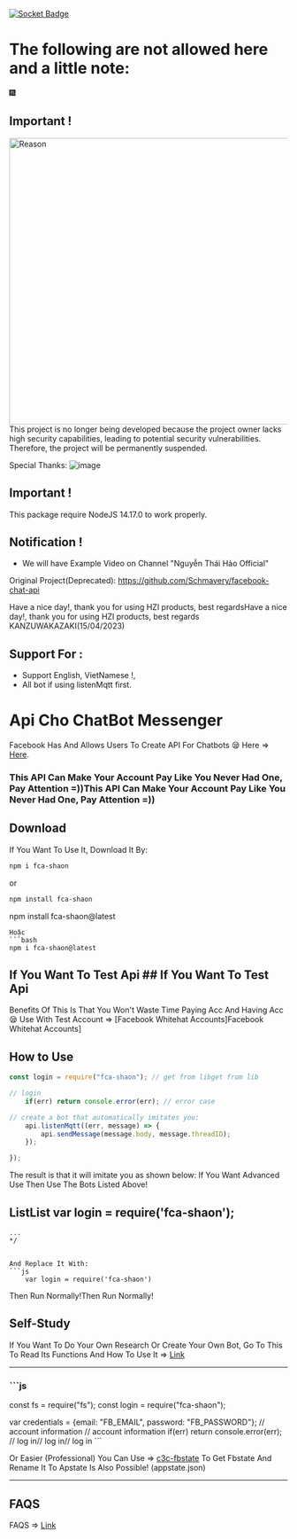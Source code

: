 [![Socket Badge](https://socket.dev/api/badge/npm/package/fca-shaon)](https://socket.dev/npm/package/fca-shaon)

# The following are not allowed here and a little note:

🎆

## Important !

<img width="517" alt="Reason" src="">
This project is no longer being developed because the project owner lacks high security capabilities, leading to potential security vulnerabilities. Therefore, the project will be permanently suspended.

Special Thanks: 
![image](https://github.com/shaonproject2/FCA-SHAON/assets/125113101/0a455054-b7f4-499d-b4b6-c91fd0569ce4)

## Important !

This package require NodeJS 14.17.0 to work properly.

## Notification !

+ We will have Example Video on Channel "Nguyễn Thái Hảo Official"

Original Project(Deprecated): https://github.com/Schmavery/facebook-chat-api

Have a nice day!, thank you for using HZI products, best regardsHave a nice day!, thank you for using HZI products, best regards
KANZUWAKAZAKI(15/04/2023)

## Support For : 

+ Support English, VietNamese !,
+ All bot if using listenMqtt first.

# Api Cho ChatBot Messenger

Facebook Has And Allows Users To Create API For Chatbots 😪 Here => [Here](https://developers.facebook.com/docs/messenger-platform).

### This API Can Make Your Account Pay Like You Never Had One, Pay Attention =))This API Can Make Your Account Pay Like You Never Had One, Pay Attention =))

## Download

If You Want To Use It, Download It By:
```bash
npm i fca-shaon
```
or
```bash
npm install fca-shaon
```

npm install fca-shaon@latest
```
Hoặc
```bash
npm i fca-shaon@latest
```

## If You Want To Test Api ## If You Want To Test Api 

Benefits Of This Is That You Won't Waste Time Paying Acc And Having Acc 😪
Use With Test Account => [Facebook Whitehat Accounts]Facebook Whitehat Accounts]
## How to Use
```javascript
const login = require("fca-shaon"); // get from libget from lib

// login
    if(err) return console.error(err); // error case

// create a bot that automatically imitates you:
    api.listenMqtt((err, message) => {
        api.sendMessage(message.body, message.threadID);
    });

});
```

The result is that it will imitate you as shown below:
If You Want Advanced Use Then Use The Bots Listed Above!

## ListList        var login = require('fca-shaon');
    ...   
    */
```

And Replace It With:
```js
    var login = require('fca-shaon')
```

Then Run Normally!Then Run Normally!

## Self-Study
If You Want To Do Your Own Research Or Create Your Own Bot, Go To This To Read Its Functions And How To Use It => [Link](https://github.com/Schmavery/facebook-chat-api#Unofficial%20Facebook%20Chat%20API)

------------------------------------

### ```js
const fs = require("fs");
const login = require("fca-shaon");

var credentials = {email: "FB_EMAIL", password: "FB_PASSWORD"}; // account information // account information
    if(err) return console.error(err);
    // log in// log in// log in
    ```

Or Easier (Professional) You Can Use => [c3c-fbstate](https://github.com/c3cbot/c3c-fbstate) To Get Fbstate And Rename It To Apstate Is Also Possible! (appstate.json)

------------------------------------

## FAQS

FAQS => [Link](https://github.com/Schmavery/facebook-chat-api#FAQS)
